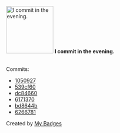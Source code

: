 <img src="https://my-badges.github.io/my-badges/evening-commits.png" alt="I commit in the evening." title="I commit in the evening." width="128">
<strong>I commit in the evening.</strong>
<br><br>

Commits:

- <a href="https://github.com/ccamel/playground-protoactor.go/commit/105092744c99510258e0a690223d645e2ff265de">1050927</a>
- <a href="https://github.com/ccamel/playground-protoactor.go/commit/539cf60508da6d7b85b654c4a9c7b66f5d4e6af4">539cf60</a>
- <a href="https://github.com/ccamel/playground-protoactor.go/commit/dc84660cf44323a54edf6566a8a2a0865ba0f36d">dc84660</a>
- <a href="https://github.com/ccamel/playground-protoactor.go/commit/61713709025d6954cf9cff5bb097c452e678ba6a">6171370</a>
- <a href="https://github.com/ccamel/playground-protoactor.go/commit/bd8644bf89357e829efcf38fc77462ddb028ea1d">bd8644b</a>
- <a href="https://github.com/ccamel/playground-protoactor.go/commit/62667813aecfdbda42c8fd96813500bacdb55e31">6266781</a>


Created by <a href="https://github.com/my-badges/my-badges">My Badges</a>